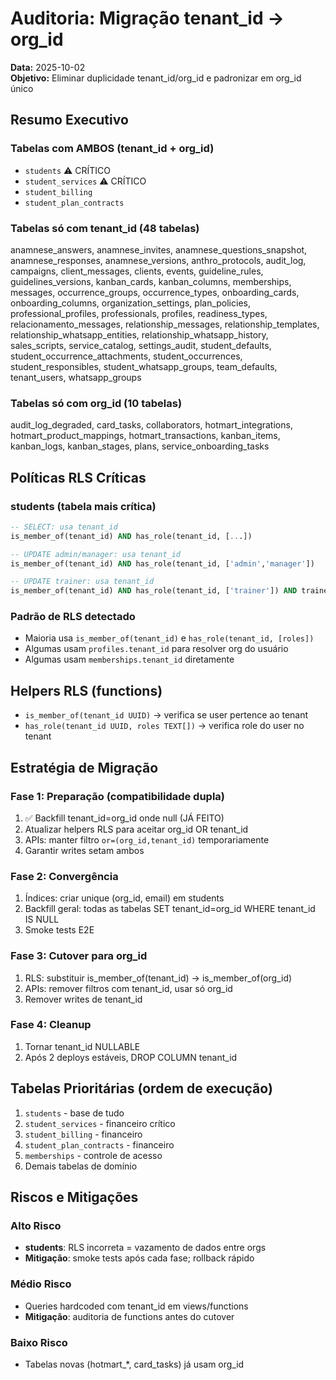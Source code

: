 # Auditoria: Migração tenant_id → org_id

**Data:** 2025-10-02  
**Objetivo:** Eliminar duplicidade tenant_id/org_id e padronizar em org_id único

## Resumo Executivo

### Tabelas com AMBOS (tenant_id + org_id)
- `students` ⚠️ CRÍTICO
- `student_services` ⚠️ CRÍTICO  
- `student_billing`
- `student_plan_contracts`

### Tabelas só com tenant_id (48 tabelas)
anamnese_answers, anamnese_invites, anamnese_questions_snapshot, anamnese_responses, anamnese_versions, anthro_protocols, audit_log, campaigns, client_messages, clients, events, guideline_rules, guidelines_versions, kanban_cards, kanban_columns, memberships, messages, occurrence_groups, occurrence_types, onboarding_cards, onboarding_columns, organization_settings, plan_policies, professional_profiles, professionals, profiles, readiness_types, relacionamento_messages, relationship_messages, relationship_templates, relationship_whatsapp_entities, relationship_whatsapp_history, sales_scripts, service_catalog, settings_audit, student_defaults, student_occurrence_attachments, student_occurrences, student_responsibles, student_whatsapp_groups, team_defaults, tenant_users, whatsapp_groups

### Tabelas só com org_id (10 tabelas)
audit_log_degraded, card_tasks, collaborators, hotmart_integrations, hotmart_product_mappings, hotmart_transactions, kanban_items, kanban_logs, kanban_stages, plans, service_onboarding_tasks

## Políticas RLS Críticas

### students (tabela mais crítica)
```sql
-- SELECT: usa tenant_id
is_member_of(tenant_id) AND has_role(tenant_id, [...])

-- UPDATE admin/manager: usa tenant_id
is_member_of(tenant_id) AND has_role(tenant_id, ['admin','manager'])

-- UPDATE trainer: usa tenant_id
is_member_of(tenant_id) AND has_role(tenant_id, ['trainer']) AND trainer_id=auth.uid()
```

### Padrão de RLS detectado
- Maioria usa `is_member_of(tenant_id)` e `has_role(tenant_id, [roles])`
- Algumas usam `profiles.tenant_id` para resolver org do usuário
- Algumas usam `memberships.tenant_id` diretamente

## Helpers RLS (functions)
- `is_member_of(tenant_id UUID)` → verifica se user pertence ao tenant
- `has_role(tenant_id UUID, roles TEXT[])` → verifica role do user no tenant

## Estratégia de Migração

### Fase 1: Preparação (compatibilidade dupla)
1. ✅ Backfill tenant_id=org_id onde null (JÁ FEITO)
2. Atualizar helpers RLS para aceitar org_id OR tenant_id
3. APIs: manter filtro `or=(org_id,tenant_id)` temporariamente
4. Garantir writes setam ambos

### Fase 2: Convergência
1. Índices: criar unique (org_id, email) em students
2. Backfill geral: todas as tabelas SET tenant_id=org_id WHERE tenant_id IS NULL
3. Smoke tests E2E

### Fase 3: Cutover para org_id
1. RLS: substituir is_member_of(tenant_id) → is_member_of(org_id)
2. APIs: remover filtros com tenant_id, usar só org_id
3. Remover writes de tenant_id

### Fase 4: Cleanup
1. Tornar tenant_id NULLABLE
2. Após 2 deploys estáveis, DROP COLUMN tenant_id

## Tabelas Prioritárias (ordem de execução)
1. `students` - base de tudo
2. `student_services` - financeiro crítico
3. `student_billing` - financeiro
4. `student_plan_contracts` - financeiro
5. `memberships` - controle de acesso
6. Demais tabelas de domínio

## Riscos e Mitigações

### Alto Risco
- **students**: RLS incorreta = vazamento de dados entre orgs
- **Mitigação**: smoke tests após cada fase; rollback rápido

### Médio Risco
- Queries hardcoded com tenant_id em views/functions
- **Mitigação**: auditoria de functions antes do cutover

### Baixo Risco
- Tabelas novas (hotmart_*, card_tasks) já usam org_id

